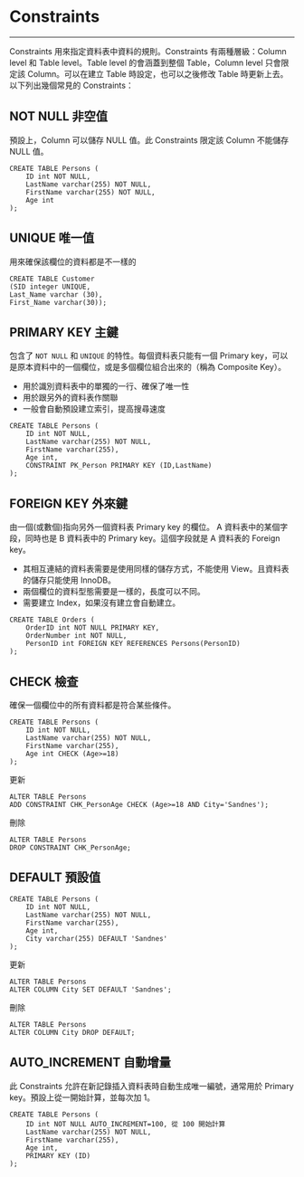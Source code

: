 # Constraints

---

Constraints 用來指定資料表中資料的規則。Constraints 有兩種層級：Column level 和 Table level。Table level 的會涵蓋到整個 Table，Column level 只會限定該 Column。可以在建立 Table 時設定，也可以之後修改 Table 時更新上去。以下列出幾個常見的 Constraints：

## NOT NULL 非空值

預設上，Column 可以儲存 NULL 值。此 Constraints 限定該 Column 不能儲存 NULL 值。

```
CREATE TABLE Persons (
    ID int NOT NULL,
    LastName varchar(255) NOT NULL,
    FirstName varchar(255) NOT NULL,
    Age int
);
```

## UNIQUE 唯一值

用來確保該欄位的資料都是不一樣的

```
CREATE TABLE Customer 
(SID integer UNIQUE, 
Last_Name varchar (30), 
First_Name varchar(30));
```

## PRIMARY KEY 主鍵

包含了 `NOT NULL` 和 `UNIQUE` 的特性。每個資料表只能有一個 Primary key，可以是原本資料中的一個欄位，或是多個欄位組合出來的（稱為 Composite Key）。

* 用於識別資料表中的單獨的一行、確保了唯一性
* 用於跟另外的資料表作關聯
* 一般會自動預設建立索引，提高搜尋速度

```
CREATE TABLE Persons (
    ID int NOT NULL,
    LastName varchar(255) NOT NULL,
    FirstName varchar(255),
    Age int,
    CONSTRAINT PK_Person PRIMARY KEY (ID,LastName)
);
```

## FOREIGN KEY 外來鍵

由一個\(或數個\)指向另外一個資料表 Primary key 的欄位。 A 資料表中的某個字段，同時也是 B 資料表中的 Primary key。這個字段就是 A 資料表的 Foreign key。

* 其相互連結的資料表需要是使用同樣的儲存方式，不能使用 View。且資料表的儲存只能使用 InnoDB。
* 兩個欄位的資料型態需要是一樣的，長度可以不同。
* 需要建立 Index，如果沒有建立會自動建立。

```
CREATE TABLE Orders (
    OrderID int NOT NULL PRIMARY KEY,
    OrderNumber int NOT NULL,
    PersonID int FOREIGN KEY REFERENCES Persons(PersonID)
);
```

## CHECK 檢查

確保一個欄位中的所有資料都是符合某些條件。

```
CREATE TABLE Persons (
    ID int NOT NULL,
    LastName varchar(255) NOT NULL,
    FirstName varchar(255),
    Age int CHECK (Age>=18)
);
```

更新

```
ALTER TABLE Persons
ADD CONSTRAINT CHK_PersonAge CHECK (Age>=18 AND City='Sandnes');
```

刪除

```
ALTER TABLE Persons
DROP CONSTRAINT CHK_PersonAge;
```

## DEFAULT 預設值

```
CREATE TABLE Persons (
    ID int NOT NULL,
    LastName varchar(255) NOT NULL,
    FirstName varchar(255),
    Age int,
    City varchar(255) DEFAULT 'Sandnes'
);
```

更新

```
ALTER TABLE Persons
ALTER COLUMN City SET DEFAULT 'Sandnes';
```

刪除

```
ALTER TABLE Persons
ALTER COLUMN City DROP DEFAULT;
```

## AUTO\_INCREMENT 自動增量

此 Constraints 允許在新記錄插入資料表時自動生成唯一編號，通常用於 Primary key。預設上從一開始計算，並每次加 1。

```
CREATE TABLE Persons (
    ID int NOT NULL AUTO_INCREMENT=100, 從 100 開始計算
    LastName varchar(255) NOT NULL,
    FirstName varchar(255),
    Age int,
    PRIMARY KEY (ID)
);
```



